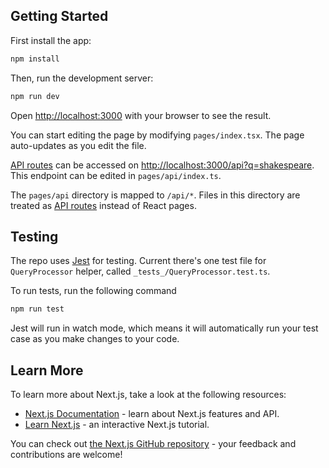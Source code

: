 ## Getting Started

First install the app:

```bash
npm install
```

Then, run the development server:

```bash
npm run dev
```

Open [http://localhost:3000](http://localhost:3000) with your browser to see the result.

You can start editing the page by modifying `pages/index.tsx`. The page auto-updates as you edit the file.

[API routes](https://nextjs.org/docs/api-routes/introduction) can be accessed on [http://localhost:3000/api?q=shakespeare](http://localhost:3000/api?q=shakespeare). This endpoint can be edited in `pages/api/index.ts`.

The `pages/api` directory is mapped to `/api/*`. Files in this directory are treated as [API routes](https://nextjs.org/docs/api-routes/introduction) instead of React pages.

## Testing

The repo uses [Jest](https://jestjs.io/) for testing. Current there's one test file for `QueryProcessor` helper, called `_tests_/QueryProcessor.test.ts`.

To run tests, run the following command

```bash
npm run test
```

Jest will run in watch mode, which means it will automatically run your test case as you make changes to your code. 

## Learn More

To learn more about Next.js, take a look at the following resources:

- [Next.js Documentation](https://nextjs.org/docs) - learn about Next.js features and API.
- [Learn Next.js](https://nextjs.org/learn) - an interactive Next.js tutorial.

You can check out [the Next.js GitHub repository](https://github.com/vercel/next.js/) - your feedback and contributions are welcome!
